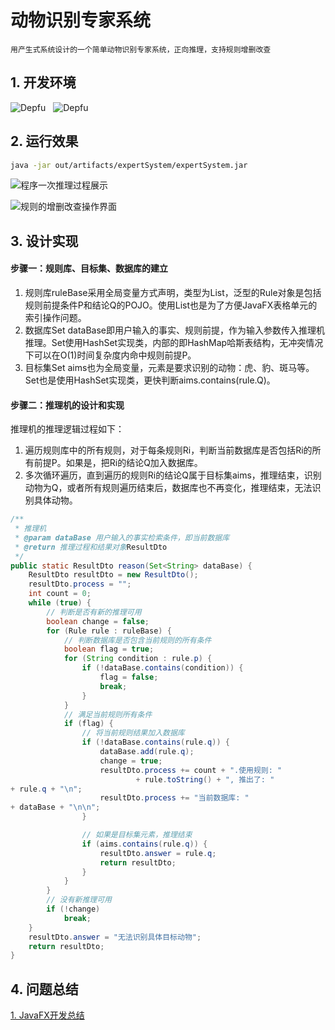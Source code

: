# 动物识别专家系统
    用产生式系统设计的一个简单动物识别专家系统，正向推理，支持规则增删改查
      

## 1. 开发环境
![Depfu](https://img.shields.io/depfu/chgl16/animal-recognition-expert-system?color=green&label=Java&logo=V&logoColor=green&style=flat-square)
&nbsp; ![Depfu](https://img.shields.io/depfu/chgl16/animal-recognition-expert-system?color=red&label=SceneBuilder&logo=V&logoColor=blue&style=flat-square)  

## 2. 运行效果  
```bash
java -jar out/artifacts/expertSystem/expertSystem.jar
```  

![程序一次推理过程展示](https://i.loli.net/2020/01/10/FGVZhpw2c1v6UbI.png)  

![规则的增删改查操作界面](https://i.loli.net/2020/01/10/1b7fIXpsP3w9heK.png)  

## 3. 设计实现  
#### 步骤一：规则库、目标集、数据库的建立
1.	规则库ruleBase采用全局变量方式声明，类型为List<Rule>，泛型的Rule对象是包括规则前提条件P和结论Q的POJO。使用List也是为了方便JavaFX表格单元的索引操作问题。
2.	数据库Set<String> dataBase即用户输入的事实、规则前提，作为输入参数传入推理机推理。Set使用HashSet实现类，内部的即HashMap哈斯表结构，无冲突情况下可以在O(1)时间复杂度内命中规则前提P。
3.	目标集Set<String> aims也为全局变量，元素是要求识别的动物：虎、豹、斑马等。Set也是使用HashSet实现类，更快判断aims.contains(rule.Q)。

#### 步骤二：推理机的设计和实现
推理机的推理逻辑过程如下：
1.	遍历规则库中的所有规则，对于每条规则Ri，判断当前数据库是否包括Ri的所有前提P。如果是，把Ri的结论Q加入数据库。
2.	多次循环遍历，直到遍历的规则Ri的结论Q属于目标集aims，推理结束，识别动物为Q，或者所有规则遍历结束后，数据库也不再变化，推理结束，无法识别具体动物。  

```java
/**
 * 推理机
 * @param dataBase 用户输入的事实检索条件，即当前数据库
 * @return 推理过程和结果对象ResultDto
 */
public static ResultDto reason(Set<String> dataBase) {
    ResultDto resultDto = new ResultDto();
    resultDto.process = "";
    int count = 0;
    while (true) {
        // 判断是否有新的推理可用
        boolean change = false;
        for (Rule rule : ruleBase) {
            // 判断数据库是否包含当前规则的所有条件
            boolean flag = true;
            for (String condition : rule.p) {
                if (!dataBase.contains(condition)) {
                    flag = false;
                    break;
                }
            }
            // 满足当前规则所有条件
            if (flag) {
                // 将当前规则结果加入数据库
                if (!dataBase.contains(rule.q)) {
                    dataBase.add(rule.q);
                    change = true;
                    resultDto.process += count + ".使用规则: "
                            + rule.toString() + ", 推出了: " 
+ rule.q + "\n";
                    resultDto.process += "当前数据库: " 
+ dataBase + "\n\n";
                }

                // 如果是目标集元素，推理结束
                if (aims.contains(rule.q)) {
                    resultDto.answer = rule.q;
                    return resultDto;
                }
            }
        }
        // 没有新推理可用
        if (!change)
            break;
    }
    resultDto.answer = "无法识别具体目标动物";
    return resultDto;
}
```  

## 4. 问题总结  
[1. JavaFX开发总结](http://chgl16.space/2019/12/10/java/javafx-chang-yong-zong-jie/)
